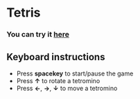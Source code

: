 # Tetris 
<h3><st> You can try it <a href="https://smorikawa47.github.io/Tetris/">here</a> </st></h3>

## Keyboard instructions
- Press **spacekey** to start/pause the game
- Press **↑** to rotate a tetromino
- Press **←**, **→**, **↓** to move a tetromino
